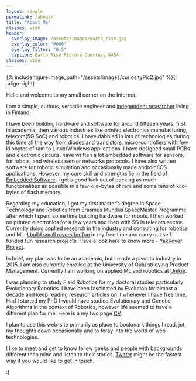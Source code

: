 ```yaml
---
layout: single
permalink: /about/
title: "About Me"
classes: wide
header:
  overlay_image: /assets/images/earth_rise.jpg
  overlay_color: "#000"
  overlay_filter: "0.5"
  caption: Earth Rise Picture Courtesy NASA
classes: wide
---
```


{% include figure image_path="/assets/images/curiosityPic2.jpg" %}{: .align-right}

Hello and welcome to my small corner on the Internet.

I am a simple, curious, versatile engineer and [independent researcher][IndependentScientist] living in Finland. 

I have been building hardware and software for around fifteeen years, first in academia, then various industries like printed electronics manufacturing, telecom(5G SoC) and robotics. I have dabbled in lots of technologies during this time all the way from diodes and transistors, micro-controllers with few kilobytes of ram to Linux/Windows applications. I have designed small PCBs and electronic circuits, have written a lot embedded software for sensors, for robots, and wireless sensor networks protocols. I have also written software for robotic simulation and occasionally made android/iOS applications. However, my core skill and strengths lie in the field of [Embedded Software][Embedded]. I get a good kick out of packing as much functionalities as possible in a few kilo-bytes of ram and some tens of kilo-bytes of flash memory.

Regarding my education, I got my first master’s degree in Space Technology and Robotics from Erasmus Mundus SpaceMaster Programme after which I spent some time building hardware for robots. I then worked on printed electronics for a few years and then with 5G in telecom sector. Currently doing applied research in the industry and consulting for robotics and ML. [I build small rovers for fun][NewHobbies] in my free time and carry out self-funded fun research projects. Have a look here to know more - [YakRover Project][YakRover].

In brief, my plan was to be an academic, but I made a pivot to industry in 2015. I am also currently enrolled at the University of Oulu studying Product Management. Currently I am working on applied ML and robotics at [Unikie][Unikie].

I was planning to study Field Robotics for my doctoral studies particularly Evolutionary Robotics. I have been fascinated by Evolution for almost a decade and keep reading research articles on it whenever I have free time. Had I started my PhD I would have studied Evolutionary and Genetic Algorithms in the context of Robotics, however life seemed to have a different plan for me. Here is a my two page [CV][Resume]. 

I plan to use this web-site primarily as place to bookmark things I read, jot my thoughts down occasionally and to foray into the world of web technologies.

I like to meet and get to know fellow geeks and people with backgrounds different than mine and listen to their stories. [Twitter][Twitter] might be the fastest way if you would like to get in touch.


:) 


[Twitter]: https://twitter.com/anurajenp
[Embedded]: https://en.wikipedia.org/wiki/Embedded_software 
[Unikie]: https://www.unikie.com/en/ 
[Resume]: /resume/
[NewHobbies]: /blog/some-new-hobbies/
[YakRover]: https://www.yakcollective.org/projects/yarg.html
[IndependentScientist]: https://en.wikipedia.org/wiki/Independent_scientist
